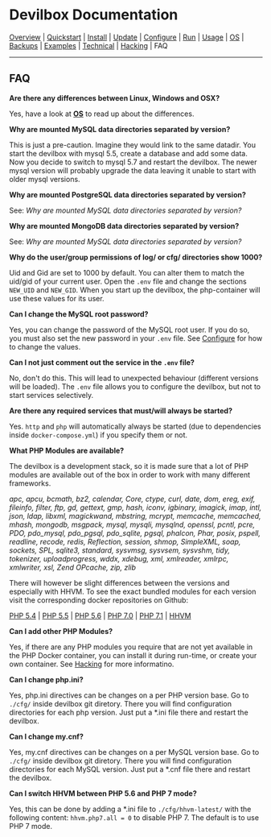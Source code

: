 # Devilbox Documentation

[Overview](README.md) |
[Quickstart](Quickstart.md) |
[Install](Install.md) |
[Update](Update.md) |
[Configure](Configure.md) |
[Run](Run.md) |
[Usage](Usage.md) |
[OS](OS.md) |
[Backups](Backups.md) |
[Examples](Examples.md) |
[Technical](Technical.md) |
[Hacking](Hacking.md) |
FAQ

---

## FAQ

**Are there any differences between Linux, Windows and OSX?**

Yes, have a look at **[OS](OS.md)** to read up about the differences.

**Why are mounted MySQL data directories separated by version?**

This is just a pre-caution. Imagine they would link to the same datadir. You start the devilbox with mysql 5.5, create a database and add some data. Now you decide to switch to mysql 5.7 and restart the devilbox. The newer mysql version will probably upgrade the data leaving it unable to start with older mysql versions.

**Why are mounted PostgreSQL data directories separated by version?**

See: *Why are mounted MySQL data directories separated by version?*

**Why are mounted MongoDB data directories separated by version?**

See: *Why are mounted MySQL data directories separated by version?*

**Why do the user/group permissions of log/ or cfg/ directories show 1000?**

Uid and Gid are set to 1000 by default. You can alter them to match the uid/gid of your current user. Open the `.env` file and change the sections `NEW_UID` and `NEW_GID`. When you start up the devilbox, the php-container will use these values for its user.

**Can I change the MySQL root password?**

Yes, you can change the password of the MySQL root user. If you do so, you must also set the new password in your `.env` file. See [Configure](Configure.md) for how to change the values.

**Can I not just comment out the service in the `.env` file?**

No, don't do this. This will lead to unexpected behaviour (different versions will be loaded).
The `.env` file allows you to configure the devilbox, but not to start services selectively.

**Are there any required services that must/will always be started?**

Yes. `http` and `php` will automatically always be started (due to dependencies inside `docker-compose.yml`) if you specify them or not.

**What PHP Modules are available?**

The devilbox is a development stack, so it is made sure that a lot of PHP modules are available out of the box in order to work with many different frameworks.

*apc, apcu, bcmath, bz2, calendar, Core, ctype, curl, date, dom, ereg, exif, fileinfo, filter, ftp, gd, gettext, gmp, hash, iconv, igbinary, imagick, imap, intl, json, ldap, libxml, magickwand, mbstring, mcrypt, memcache, memcached, mhash, mongodb, msgpack, mysql, mysqli, mysqlnd, openssl, pcntl, pcre, PDO, pdo_mysql, pdo_pgsql, pdo_sqlite, pgsql, phalcon, Phar, posix, pspell, readline, recode, redis, Reflection, session, shmop, SimpleXML, soap, sockets, SPL, sqlite3, standard, sysvmsg, sysvsem, sysvshm, tidy, tokenizer, uploadprogress, wddx, xdebug, xml, xmlreader, xmlrpc, xmlwriter, xsl, Zend OPcache, zip, zlib*

There will however be slight differences between the versions and especially with HHVM. To see the exact bundled modules for each version visit the corresponding docker repositories on Github:

[PHP 5.4](https://github.com/cytopia/docker-php-fpm-5.4) |
[PHP 5.5](https://github.com/cytopia/docker-php-fpm-5.5) |
[PHP 5.6](https://github.com/cytopia/docker-php-fpm-5.6) |
[PHP 7.0](https://github.com/cytopia/docker-php-fpm-7.0) |
[PHP 7.1](https://github.com/cytopia/docker-php-fpm-7.1) |
[HHVM](https://github.com/cytopia/docker-hhvm-latest)

**Can I add other PHP Modules?**

Yes, if there are any PHP modules you require that are not yet available in the PHP Docker container, you can install it during run-time, or create your own container. See [Hacking](Hacking.md) for more informatino.

**Can I change php.ini?**

Yes, php.ini directives can be changes on a per PHP version base. Go to `./cfg/` inside devilbox git diretory. There you will find configuration directories for each php version. Just put a \*.ini file there and restart the devilbox.

**Can I change my.cnf?**

Yes, my.cnf directives can be changes on a per MySQL version base. Go to `./cfg/` inside devilbox git diretory. There you will find configuration directories for each MySQL version. Just put a \*.cnf file there and restart the devilbox.

**Can I switch HHVM between PHP 5.6 and PHP 7 mode?**

Yes, this can be done by adding a \*.ini file to `./cfg/hhvm-latest/` with the following content: `hhvm.php7.all = 0` to disable PHP 7. The default is to use PHP 7 mode.
